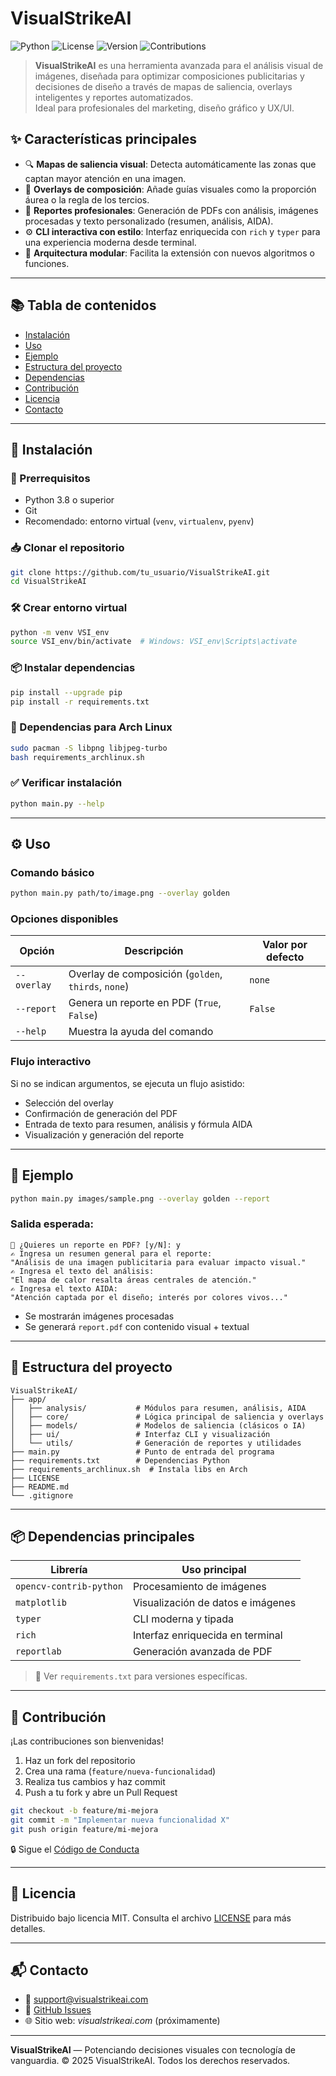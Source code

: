 

# VisualStrikeAI

![Python](https://img.shields.io/badge/Python-3.8%2B-blue)
![License](https://img.shields.io/badge/License-MIT-green)
![Version](https://img.shields.io/badge/Version-1.0.0-brightgreen)
![Contributions](https://img.shields.io/badge/Contributions-Welcome-orange)

> **VisualStrikeAI** es una herramienta avanzada para el análisis visual de imágenes, diseñada para optimizar composiciones publicitarias y decisiones de diseño a través de mapas de saliencia, overlays inteligentes y reportes automatizados.  
> Ideal para profesionales del marketing, diseño gráfico y UX/UI.



## ✨ Características principales

- 🔍 **Mapas de saliencia visual**: Detecta automáticamente las zonas que captan mayor atención en una imagen.
- 🧠 **Overlays de composición**: Añade guías visuales como la proporción áurea o la regla de los tercios.
- 📄 **Reportes profesionales**: Generación de PDFs con análisis, imágenes procesadas y texto personalizado (resumen, análisis, AIDA).
- ⚙️ **CLI interactiva con estilo**: Interfaz enriquecida con `rich` y `typer` para una experiencia moderna desde terminal.
- 🧩 **Arquitectura modular**: Facilita la extensión con nuevos algoritmos o funciones.

---

## 📚 Tabla de contenidos

- [Instalación](#instalación)
- [Uso](#uso)
- [Ejemplo](#ejemplo)
- [Estructura del proyecto](#estructura-del-proyecto)
- [Dependencias](#dependencias)
- [Contribución](#contribución)
- [Licencia](#licencia)
- [Contacto](#contacto)

---

## 🚀 Instalación

### 🔧 Prerrequisitos

- Python 3.8 o superior
- Git
- Recomendado: entorno virtual (`venv`, `virtualenv`, `pyenv`)

### 📥 Clonar el repositorio

```bash
git clone https://github.com/tu_usuario/VisualStrikeAI.git
cd VisualStrikeAI
````

### 🛠️ Crear entorno virtual

```bash
python -m venv VSI_env
source VSI_env/bin/activate  # Windows: VSI_env\Scripts\activate
```

### 📦 Instalar dependencias

```bash
pip install --upgrade pip
pip install -r requirements.txt
```

### 🐧 Dependencias para Arch Linux

```bash
sudo pacman -S libpng libjpeg-turbo
bash requirements_archlinux.sh
```

### ✅ Verificar instalación

```bash
python main.py --help
```

---

## ⚙️ Uso

### Comando básico

```bash
python main.py path/to/image.png --overlay golden
```

### Opciones disponibles

| Opción      | Descripción                                         | Valor por defecto |
| ----------- | --------------------------------------------------- | ----------------- |
| `--overlay` | Overlay de composición (`golden`, `thirds`, `none`) | `none`            |
| `--report`  | Genera un reporte en PDF (`True`, `False`)          | `False`           |
| `--help`    | Muestra la ayuda del comando                        |                   |

### Flujo interactivo

Si no se indican argumentos, se ejecuta un flujo asistido:

* Selección del overlay
* Confirmación de generación del PDF
* Entrada de texto para resumen, análisis y fórmula AIDA
* Visualización y generación del reporte

---

## 📸 Ejemplo

```bash
python main.py images/sample.png --overlay golden --report
```

### Salida esperada:

```text
📜 ¿Quieres un reporte en PDF? [y/N]: y
✍️ Ingresa un resumen general para el reporte:
"Análisis de una imagen publicitaria para evaluar impacto visual."
✍️ Ingresa el texto del análisis:
"El mapa de calor resalta áreas centrales de atención."
✍️ Ingresa el texto AIDA:
"Atención captada por el diseño; interés por colores vivos..."
```

* Se mostrarán imágenes procesadas
* Se generará `report.pdf` con contenido visual + textual

---

## 🧱 Estructura del proyecto

```
VisualStrikeAI/
├── app/
│   ├── analysis/           # Módulos para resumen, análisis, AIDA
│   ├── core/               # Lógica principal de saliencia y overlays
│   ├── models/             # Modelos de saliencia (clásicos o IA)
│   ├── ui/                 # Interfaz CLI y visualización
│   └── utils/              # Generación de reportes y utilidades
├── main.py                 # Punto de entrada del programa
├── requirements.txt        # Dependencias Python
├── requirements_archlinux.sh  # Instala libs en Arch
├── LICENSE
├── README.md
└── .gitignore
```

---

## 📦 Dependencias principales

| Librería                | Uso principal                     |
| ----------------------- | --------------------------------- |
| `opencv-contrib-python` | Procesamiento de imágenes         |
| `matplotlib`            | Visualización de datos e imágenes |
| `typer`                 | CLI moderna y tipada              |
| `rich`                  | Interfaz enriquecida en terminal  |
| `reportlab`             | Generación avanzada de PDF        |

> 📄 Ver `requirements.txt` para versiones específicas.

---

## 🤝 Contribución

¡Las contribuciones son bienvenidas!

1. Haz un fork del repositorio
2. Crea una rama (`feature/nueva-funcionalidad`)
3. Realiza tus cambios y haz commit
4. Push a tu fork y abre un Pull Request

```bash
git checkout -b feature/mi-mejora
git commit -m "Implementar nueva funcionalidad X"
git push origin feature/mi-mejora
```

🔒 Sigue el [Código de Conducta](CODE_OF_CONDUCT.md)

---

## 📜 Licencia

Distribuido bajo licencia MIT.
Consulta el archivo [LICENSE](LICENSE) para más detalles.

---

## 📬 Contacto

* 📧 [support@visualstrikeai.com](mailto:support@visualstrikeai.com)
* 🐛 [GitHub Issues](https://github.com/tu_usuario/VisualStrikeAI/issues)
* 🌐 Sitio web: *visualstrikeai.com* (próximamente)

---

**VisualStrikeAI** — Potenciando decisiones visuales con tecnología de vanguardia.
© 2025 VisualStrikeAI. Todos los derechos reservados.



